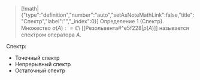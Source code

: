 > [!math|{"type":"definition","number":"auto","setAsNoteMathLink":false,"title":"Спектр","label":"","_index":0}] Определение 1 (Спектр).
> Множество $\sigma (A): = \mathbb C \setminus$ [[Резольвента#^e5f228|$\rho (A)$]] называется спектром оператора $A$.

Спектр:
- Точечный спектр
- Непрерывный спектр
- Остаточный спектр
